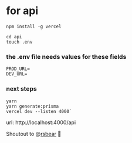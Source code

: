 # for api

```
npm install -g vercel

cd api
touch .env
```

### the .env file needs values for these fields

```
PROD_URL=
DEV_URL=
```

### next steps

```
yarn
yarn generate:prisma
vercel dev --listen 4000`
```

url: http://localhost:4000/api

Shoutout to @[rsbear](https://github.com/rsbear) 🧸
